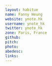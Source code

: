 ```yaml
---
layout: habitue
name: Fanny Heung
website: ynote.hk
username: ynote_hk
twitter: ynote_hk
zone: Paris, France
github:
pitch:
photo:
abedesc:
links:
---
```

